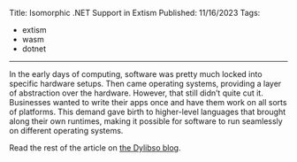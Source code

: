 Title: Isomorphic .NET Support in Extism
Published: 11/16/2023
Tags:

 - extism
 - wasm
 - dotnet
---

In the early days of computing, software was pretty much locked into specific hardware setups. Then came operating systems, providing a layer of abstraction over the hardware. However, that still didn’t quite cut it. Businesses wanted to write their apps once and have them work on all sorts of platforms. This demand gave birth to higher-level languages that brought along their own runtimes, making it possible for software to run seamlessly on different operating systems.

Read the rest of the article on [the Dylibso blog](https://dylibso.com/blog/isomorphic-dotnet/).